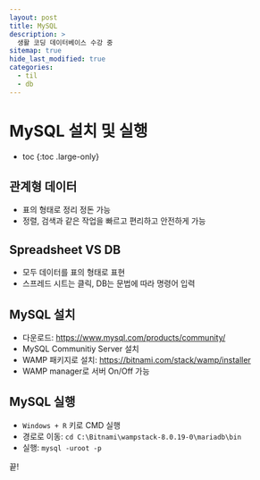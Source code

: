 ```yaml
---
layout: post
title: MySQL
description: >
  생활 코딩 데이터베이스 수강 중
sitemap: true
hide_last_modified: true
categories:
  - til
  - db
---
```


# MySQL 설치 및 실행

* toc
{:toc .large-only}

## 관계형 데이터
- 표의 형태로 정리 정돈 가능
- 정렬, 검색과 같은 작업을 빠르고 편리하고 안전하게 가능

## Spreadsheet VS DB
- 모두 데이터를 표의 형태로 표현
- 스프레드 시트는 클릭, DB는 문법에 따라 명령어 입력

## MySQL 설치
- 다운로드: <https://www.mysql.com/products/community/>
- MySQL Communitiy Server 설치
- WAMP 패키지로 설치: <https://bitnami.com/stack/wamp/installer>
- WAMP manager로 서버 On/Off 가능

## MySQL 실행
- `Windows + R` 키로 CMD 실행
- 경로로 이동: `cd C:\Bitnami\wampstack-8.0.19-0\mariadb\bin`
- 실행: `mysql -uroot -p`

끝!